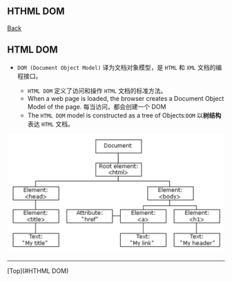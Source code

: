 ## HTHML DOM

[Back](./index.md)

## HTML DOM

- `DOM (Document Object Model)` 译为文档对象模型，是 `HTML` 和 `XML` 文档的编程接口。

  - `HTML DOM` 定义了访问和操作 `HTML` 文档的标准方法。
  - When a web page is loaded, the browser creates a Document Object Model of the page. 每当访问，都会创建一个 DOM
  - The `HTML DOM` model is constructed as a tree of Objects:`DOM` 以**树结构**表达 `HTML` 文档。

![html_dom](./pic/DOM.png)

---

[Top](#HTHML DOM)
